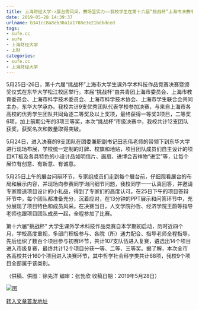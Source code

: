 ```yaml
---
title: 上海财经大学->展台秀风采，赛场显实力——我校学生在第十六届“挑战杯”上海市决赛中斩获佳绩 | sufe.cc
date: 2019-05-28 14:39:37
urlname: b341cc8a8eb30a1a1788e3e21bdbdced
tags: 
- sufe.cc
- sufe
- 上海财经大学
- 上财
categories:
- sufe.cc
- 上海财经大学
---
```



5月25日-26日，第十六届“挑战杯”上海市大学生课外学术科技作品竞赛决赛暨颁奖仪式在东华大学松江校区举行。本届“挑战杯”由共青团上海市委员会、上海市教育委员会、上海市科学技术委员会、上海市科学技术协会、上海市学生联合会共同主办，东华大学承办。我校共计9支优秀团队代表学校参加决赛，与来自上海市各高校的优秀学生团队共同角逐二等奖及以上奖项，最终获得一等奖3项目，二等奖6项，加上前期公布的3项三等奖，本次“挑战杯”市级决赛中，我校共计12支团队获奖，获奖名次和数量取得突破。

5月24日，进入决赛的9支团队在团委兼职副书记田志伟老师的带领下到东华大学进行现场布展，学校统一定制的灯牌、校旗和地贴，项目团队成员们自主设计的项目KT板及各具特色的小设计品如明信片、画扇、进博会吉祥物“进宝”等，让每个展位有创意、有新意、有诚意。

5月25日上午的展台问辩环节，专家组成员们走到每个展台前，仔细观看展台的布局和展示内容，并现场向参赛同学询问细节问题，我校同学一一认真回答，并邀请专家赠送项目设计的小礼品，得到了专家们的高度认可。在25日下午的项目答辩环节中，每个团队都准备充分，沉着应对，在13分钟的PPT展示和问答环节中，充分展现了项目特色和成员风采。在决赛当日，人文学院孙哲、经济学院王蔚等指导老师也跟项目团队成员一起，全程参加了比赛。

第十六届“挑战杯” 大学生课外学术科技作品竞赛自本学期初启动，历时近四个月，学校高度重视，多部门积极参与、各院（所）通力配合、指导老师全程指导，先后组织了数百个项目参与初赛环节，共计107支队伍进入复赛，遴选出14个项目进入市级复赛，最终共计12个项目分获一等、二等、三等奖。据了解，本次全市各高校共计160个项目进入决赛环节，其中哲学社会科学类共计68项，我校9个项目全部属于该类别。

（供稿、供图：徐先洋 编审：张勃欣 收稿日期：2019年5月28日）



![图](http://news.sufe.edu.cn/_upload/article/images/07/3b/97c5137544fd985caf46759e8a36/7c067825-993c-4391-8ca1-d30afe995403.png)

[转入文章首发地址](http://news.sufe.edu.cn/d8/7e/c179a120958/page.htm)